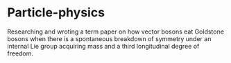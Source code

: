 # Particle-physics
Researching and wroting a term paper on how vector bosons eat Goldstone bosons when there is a spontaneous breakdown of symmetry under an internal Lie group acquiring mass and a third longitudinal degree of freedom.
